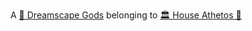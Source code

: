 A [🛐 Dreamscape Gods](🛐%20Dreamscape%20Gods.md) belonging to [🏛 House Athetos 🖤](🏛%20House%20Athetos%20🖤.md)